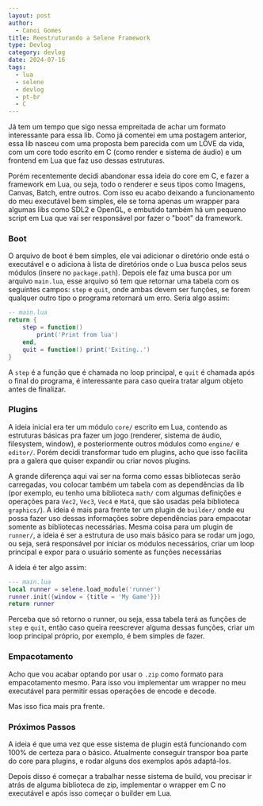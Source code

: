 ```yaml
---
layout: post
author:
  - Canoi Gomes
title: Reestruturando a Selene Framework
type: Devlog
category: devlog
date: 2024-07-16
tags:
  - lua
  - selene
  - devlog
  - pt-br
  - C
---
```

Já tem um tempo que sigo nessa empreitada de achar um formato interessante para essa lib. Como já comentei em uma postagem anterior, essa lib nasceu com uma proposta bem parecida com um LÖVE da vida, com um core todo escrito em C (como render e sistema de áudio) e um frontend em Lua que faz uso dessas estruturas.

Porém recentemente decidi abandonar essa ideia do core em C, e fazer a framework em Lua, ou seja, todo o renderer e seus tipos como Imagens, Canvas, Batch, entre outros. Com isso eu acabo deixando a funcionamento do meu executável bem simples, ele se torna apenas um wrapper para algumas libs como SDL2 e OpenGL, e embutido também há um pequeno script em Lua que vai ser responsável por fazer o "boot" da framework.

### Boot
O arquivo de boot é bem simples, ele vai adicionar o diretório onde está o executável e o adiciona à lista de diretórios onde o Lua busca pelos seus módulos (insere no `package.path`). Depois ele faz uma busca por um arquivo `main.lua`, esse arquivo só tem que retornar uma tabela com os seguintes campos: `step` e `quit`, onde ambas devem ser funções,  se forem qualquer outro tipo o programa retornará um erro. Seria algo assim:

```lua
-- main.lua
return {
	step = function()
		print('Print from lua')
	end,
	quit = function() print('Exiting..')
}
```

A `step` é a função que é chamada no loop principal, e `quit` é chamada após o final do programa, é interessante para caso queira tratar algum objeto antes de finalizar.
### Plugins
A ideia inicial era ter um módulo `core/` escrito em Lua, contendo as estruturas básicas pra fazer um jogo (renderer, sistema de áudio, filesystem, window), e posteriormente outros módulos como `engine/` e `editor/`. Porém decidi transformar tudo em plugins, acho que isso facilita pra a galera que quiser expandir ou criar novos plugins.

A grande diferença aqui vai ser na forma como essas bibliotecas serão carregadas, vou colocar também um tabela com as dependências da lib (por exemplo, eu tenho uma biblioteca `math/` com algumas definições e operações para `Vec2`, `Vec3`, `Vec4` e `Mat4`, que são usadas pela biblioteca `graphics/`). A ideia é mais para frente ter um plugin de `builder/` onde eu possa fazer uso dessas informações sobre dependências para empacotar somente as bibliotecas necessárias. Mesma coisa para um plugin de `runner/`, a ideia é ser a estrutura de uso mais básico para se rodar um jogo, ou seja, será responsável por iniciar os módulos necessários, criar um loop principal e expor para o usuário somente as funções necessárias

A ideia é ter algo assim:
```lua
--- main.lua
local runner = selene.load_module('runner')
runner.init({window = {title = 'My Game'}})
return runner
```

Perceba que só retorno o runner, ou seja, essa tabela terá as funções de `step` e `quit`, então caso queira reescrever alguma dessas funções, criar um loop principal próprio, por exemplo, é bem simples de fazer.
### Empacotamento
Acho que vou acabar optando por usar o `.zip` como formato para empacotamento mesmo. Para isso vou implementar um wrapper no meu executável para permitir essas operações de encode e decode.

Mas isso fica mais pra frente.

### Próximos Passos
A ideia é que uma vez que esse sistema de plugin está funcionando com 100% de certeza para o básico. Atualmente conseguir transpor boa parte do core para plugins, e rodar alguns dos exemplos após adaptá-los.

Depois disso é começar a trabalhar nesse sistema de build, vou precisar ir atrás de alguma biblioteca de zip, implementar o wrapper em C no executável e após isso começar o builder em Lua.